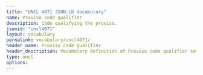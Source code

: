 ```yaml
---
title: "UNCL 4071 JSON-LD Vocabulary"
name: Proviso code qualifier
description: Code qualifying the proviso.
jsonid: "uncl4071"
layout: vocabulary
permalink: vocabulary/uncl4071/
header_name: Proviso code qualifier
header_description: Vocabulary Definition of Proviso code qualifier semantics in HTML format. JSON-LD format is available at [uncl4071.jsonld](https://edi3.org/vocabulary/uncl4071.jsonld)
type: uncl
options:
---
```

